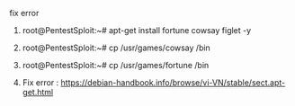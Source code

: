 fix error
1. root@PentestSploit:~# apt-get install fortune cowsay figlet -y
2. root@PentestSploit:~# cp /usr/games/cowsay /bin
3. root@PentestSploit:~# cp /usr/games/fortune /bin

4. Fix error : https://debian-handbook.info/browse/vi-VN/stable/sect.apt-get.html


